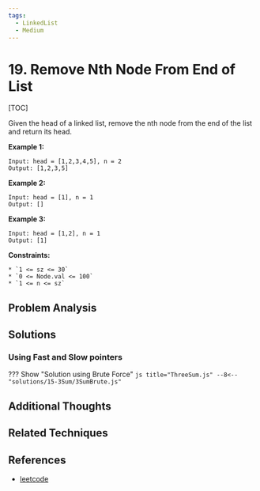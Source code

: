 ```yaml
---
tags:
  - LinkedList
  - Medium
---
```


# 19. Remove Nth Node From End of List

[TOC]

Given the head of a linked list, remove the nth node from the end of the list and return its head.

**Example 1:**

```
Input: head = [1,2,3,4,5], n = 2
Output: [1,2,3,5]
```

**Example 2:**

```
Input: head = [1], n = 1
Output: []
```

**Example 3:**

```
Input: head = [1,2], n = 1
Output: [1]
```

**Constraints:**

```
* `1 <= sz <= 30`
* `0 <= Node.val <= 100`
* `1 <= n <= sz`
```

## Problem Analysis

## Solutions

### Using Fast and Slow pointers


??? Show "Solution using Brute Force"
`js title="ThreeSum.js"
    --8<-- "solutions/15-3Sum/3SumBrute.js"
    `

## Additional Thoughts

## Related Techniques


## References

- [leetcode](https://leetcode.com/problems/remove-nth-node-from-end-of-list/)
